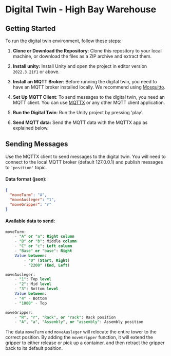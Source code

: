 # Digital Twin - High Bay Warehouse

## Getting Started

To run the digital twin environment, follow these steps:

1. **Clone or Download the Repository**: Clone this repository to your local machine, or download the files as a ZIP archive and extract them.

2. **Install unity:** Install Unity and open the project in editor version `2022.3.21f1` or above.

3. **Install an MQTT Broker**: Before running the digital twin, you need to have an MQTT broker installed locally. We recommend using  [Mosquitto](https://mosquitto.org/).

4. **Set Up MQTT Client**: To send messages to the digital twin, you need an MQTT client. You can use [MQTTX](https://mqttx.app/) or any other MQTT client application.

5. **Run the Digital Twin**: Run the Unity project by pressing 'play'.

6. **Send MQTT data:** Send the MQTT data with the MQTTX app as explained below.



## Sending Messages

Use the MQTTX client to send messages to the digital twin. You will need to connect to the local MQTT broker (default 127.0.0.1) and publish messages to ```'position'``` topic. 

#### Data format (json):

```json
{
  "moveTurm": "A",
  "moveAusleger": "1",
  "moveGripper": "r"
}
```

#### Available data to send:

```sql
moveTurm:
    - "A" or "a": Right column
    - "B" or "b": Middle column
    - "C" or "c": Left column
    - "Base" or "base": Right
    Value between:
        - "0" (Start, Right) 
        - "2200" (End, Left)

moveAusleger:
    - "1": Top level
    - "2": Mid level
    - "3": Bottom level
    Value between:
    - "4" - Bottom
    - "1000" - Top

moveGripper:
    - "R", "r", "Rack", or "rack": Rack position
    - "A", "a", "Assembly", or "assembly": Assembly position


```



The data `moveTurm` and `moveAusleger` will relocate the entire tower to the correct position. By adding the `moveGripper` function, it will extend the gripper to either release or pick up a container, and then retract the gripper back to its default position.
